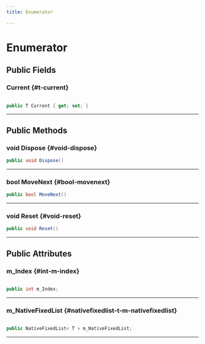 ```yaml
---
title: Enumerator

---
```


# Enumerator










## Public Fields

### Current {#t-current}

```csharp

public T Current { get; set; }

```






-----------

## Public Methods

### void Dispose {#void-dispose}

```csharp
public void Dispose()
```






-----------

### bool MoveNext {#bool-movenext}

```csharp
public bool MoveNext()
```






-----------

### void Reset {#void-reset}

```csharp
public void Reset()
```






-----------

## Public Attributes

### m_Index {#int-m-index}

```csharp

public int m_Index;

```






-----------

### m_NativeFixedList {#nativefixedlist-t-m-nativefixedlist}

```csharp

public NativeFixedList< T > m_NativeFixedList;

```






-----------


